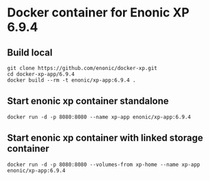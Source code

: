 # Docker container for Enonic XP 6.9.4

## Build local

    git clone https://github.com/enonic/docker-xp.git
    cd docker-xp-app/6.9.4
    docker build --rm -t enonic/xp-app:6.9.4 .

## Start enonic xp container standalone

    docker run -d -p 8080:8080 --name xp-app enonic/xp-app:6.9.4

## Start enonic xp container with linked storage container

    docker run -d -p 8080:8080 --volumes-from xp-home --name xp-app enonic/xp-app:6.9.4
